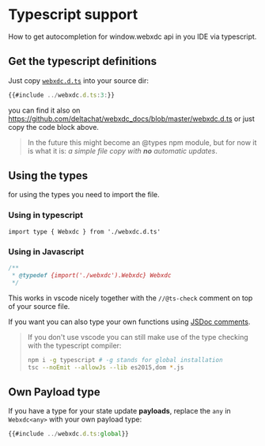 # Typescript support

How to get autocompletion for window.webxdc api in you IDE via typescript.

## Get the typescript definitions

Just copy [`webxdc.d.ts`](https://github.com/deltachat/webxdc_docs/blob/master/webxdc.d.ts) into your source dir:

```typescript
{{#include ../webxdc.d.ts:3:}}
```

you can find it also on <https://github.com/deltachat/webxdc_docs/blob/master/webxdc.d.ts> or just copy the code block above.

> In the future this might become an @types npm module, but for now it is what it is: _a simple file copy with **no** automatic updates_.

## Using the types

for using the types you need to import the file.

### Using in typescript

```tyspescript
import type { Webxdc } from './webxdc.d.ts'
```

### Using in Javascript

```javascript
/**
 * @typedef {import('./webxdc').Webxdc} Webxdc
 */
```

This works in vscode nicely together with the `//@ts-check` comment on top of your source file.

If you want you can also type your own functions using [JSDoc comments](https://jsdoc.app/).

> If you don't use vscode you can still make use of the type checking with the typescript compiler:
>
> ```sh
> npm i -g typescript # -g stands for global installation
> tsc --noEmit --allowJs --lib es2015,dom *.js
> ```

## Own Payload type

If you have a type for your state update **payloads**, replace the `any` in `Webxdc<any>` with your own payload type:

```typescript
{{#include ../webxdc.d.ts:global}}
```
